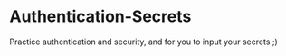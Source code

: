 # Authentication-Secrets
Practice authentication and security, and for you to input your secrets ;)

